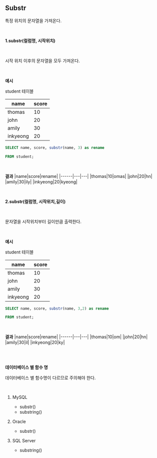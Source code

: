 ## Substr

특정 위치의 문자열을 가져온다.

<br>

__1.substr(컬럼명, 시작위치)__

<br>

시작 위치 이후의 문자열을 모두 가져온다.

<br>

__예시__

student 테이블

|name|score|
|------|---|
|thomas|10|
|john|20|
|amily|30|
|inkyeong|20|

```sql
SELECT name, score, substr(name, 3) as rename

FROM student;
```

<br>

__결과__
|name|score|rename|
|------|---|---|
|thomas|10|omas|
|john|20|hn|
|amily|30|ily|
|inkyeong|20|kyeong|

<br>

__2.substr(컬럼명, 시작위치,길이)__

<br>

문자열을 시작위치부터 길이만큼 출력한다.

<br>

__예시__

student 테이블

|name|score|
|------|---|
|thomas|10|
|john|20|
|amily|30|
|inkyeong|20|

```sql
SELECT name, score, substr(name, 3,2) as rename

FROM student;
```

<br>

__결과__
|name|score|rename|
|------|---|---|
|thomas|10|om|
|john|20|hn|
|amily|30|il|
|inkyeong|20|ky|

<br>

<br>

__데이터베이스 별 함수 명__

데이터베이스 별 함수명이 다르므로 주의해야 한다.

<br>

1. MySQL
    
    * substr()
    * substring()
2. Oracle
    * substr()
3. SQL Server
    * substring()

